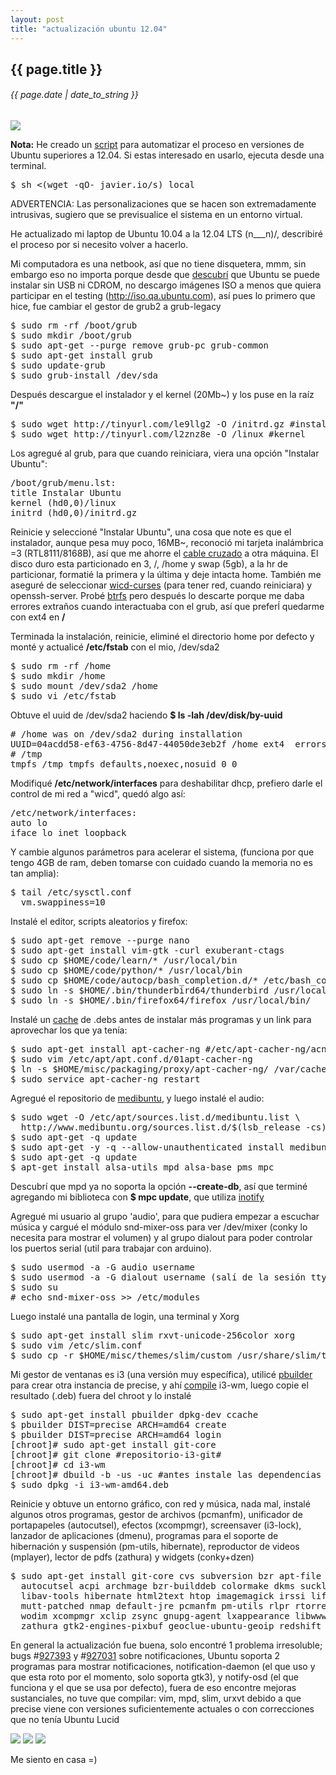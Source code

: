 ```yaml
---
layout: post
title: "actualización ubuntu 12.04"
---
```


## {{ page.title }}
###### {{ page.date | date_to_string }}

**[![](/assets/img/49.png)](/assets/img/49.png)**

**Nota:** He creado un [script](http://javier.io/s) para automatizar el proceso en versiones de Ubuntu superiores a 12.04. Si estas interesado en usarlo, ejecuta desde una terminal.

<pre>
$ sh &lt;(wget -qO- javier.io/s) local
</pre>

ADVERTENCIA: Las personalizaciones que se hacen son extremadamente intrusivas, sugiero que se previsualice el sistema en un entorno virtual.

He actualizado mi laptop de Ubuntu 10.04 a la 12.04 LTS (n___n)/, describiré el proceso por si necesito volver a hacerlo.

Mi computadora es una netbook, así que no tiene disquetera, mmm, sin embargo eso no importa porque desde que [descubrí](http://javier.io/blog/es/2010/05/19/ubuntu-desde-windows-nowubi-netinstaller.html) que Ubuntu se puede instalar sin USB ni CDROM, no descargo imágenes ISO a menos que quiera participar en el testing (<http://iso.qa.ubuntu.com>), así pues lo primero que hice, fue cambiar el gestor de grub2 a grub-legacy

<pre class="sh_sh">
$ sudo rm -rf /boot/grub
$ sudo mkdir /boot/grub
$ sudo apt-get --purge remove grub-pc grub-common
$ sudo apt-get install grub
$ sudo update-grub
$ sudo grub-install /dev/sda
</pre>

Después descargue el instalador y el kernel (20Mb~) y los puse en la raíz **"/"**

<pre class="sh_sh">
$ sudo wget http://tinyurl.com/le9llg2 -O /initrd.gz #instalador
$ sudo wget http://tinyurl.com/l2znz8e -O /linux #kernel
</pre>

Los agregué al grub, para que cuando reiniciara, viera una opción "Instalar Ubuntu":

<pre class="sh_properties">
/boot/grub/menu.lst:
title Instalar Ubuntu
kernel (hd0,0)/linux
initrd (hd0,0)/initrd.gz
</pre>

Reinicie y seleccioné "Instalar Ubuntu", una cosa que note es que el instalador, aunque pesa muy poco, 16MB~, reconoció mi tarjeta inalámbrica =3 (RTL8111/8168B), así que me ahorre el [cable cruzado](http://javier.io/blog/es/2010/12/14/compartir-conexion-pc-a-pc.html) a otra máquina. El disco duro esta particionado en 3, /, /home y swap (5gb), a la hr de particionar, formatié la primera y la última y deje intacta home. También me aseguré de seleccionar [wicd-curses](http://javier.io/blog/es/2010/12/07/conexion-alambrica-inalambrica-al-mismo-tiempo.html) (para tener red, cuando reiniciara) y openssh-server. Probé [btrfs](http://en.wikipedia.org/wiki/Btrfs) pero después lo descarte porque me daba errores extraños cuando interactuaba con el grub, así que preferĺ quedarme con ext4 en **/**

Terminada la instalación, reinicie, eliminé el directorio home por defecto y monté y actualicé **/etc/fstab** con el mio, /dev/sda2

<pre class="sh_sh">
$ sudo rm -rf /home
$ sudo mkdir /home
$ sudo mount /dev/sda2 /home
$ sudo vi /etc/fstab
</pre>

Obtuve el uuid de /dev/sda2 haciendo **$ ls -lah /dev/disk/by-uuid**

<pre>
# /home was on /dev/sda2 during installation
UUID=04acdd58-ef63-4756-8d47-44050de3eb2f /home ext4  errors=remount-ro 0 1
# /tmp
tmpfs /tmp tmpfs defaults,noexec,nosuid 0 0
</pre>

Modifiqué **/etc/network/interfaces** para deshabilitar dhcp, prefiero darle el control de mi red a "wicd", quedó algo así:

<pre class="sh_properties">
/etc/network/interfaces:
auto lo
iface lo inet loopback
</pre>

Y cambie algunos parámetros para acelerar el sistema, (funciona por que tengo 4GB de ram, deben tomarse con cuidado cuando la memoria no es tan amplia):

<pre class="sh_properties">
$ tail /etc/sysctl.conf
  vm.swappiness=10
</pre>

Instalé el editor, scripts aleatorios y firefox:

<pre class="sh_sh">
$ sudo apt-get remove --purge nano
$ sudo apt-get install vim-gtk -curl exuberant-ctags
$ sudo cp $HOME/code/learn/* /usr/local/bin
$ sudo cp $HOME/code/python/* /usr/local/bin
$ sudo cp $HOME/code/autocp/bash_completion.d/* /etc/bash_completion.d/
$ sudo ln -s $HOME/.bin/thunderbird64/thunderbird /usr/local/bin/
$ sudo ln -s $HOME/.bin/firefox64/firefox /usr/local/bin/
</pre>

Instalé un [cache](http://javier.io/blog/es/2011/11/18/cache-de-paquetes-deb.html) de .debs antes de instalar más programas y un link para aprovechar los que ya tenía:

<pre class="sh_sh">
$ sudo apt-get install apt-cacher-ng #/etc/apt-cacher-ng/acng.conf //9999
$ sudo vim /etc/apt/apt.conf.d/01apt-cacher-ng
$ ln -s $HOME/misc/packaging/proxy/apt-cacher-ng/ /var/cache/apt-cacher-ng
$ sudo service apt-cacher-ng restart
</pre>

Agregué el repositorio de [medibuntu](http://medibuntu.org/), y luego instalé el audio:

<pre class="sh_sh">
$ sudo wget -O /etc/apt/sources.list.d/medibuntu.list \
  http://www.medibuntu.org/sources.list.d/$(lsb_release -cs).list
$ sudo apt-get -q update
$ sudo apt-get -y -q --allow-unauthenticated install medibuntu-keyring
$ sudo apt-get -q update
$ apt-get install alsa-utils mpd alsa-base pms mpc
</pre>

Descubrí que mpd ya no soporta la opción **--create-db**, así que terminé agregando mi biblioteca con **$ mpc update**, que utiliza [inotify](http://en.wikipedia.org/wiki/Inotify)

Agregué mi usuario al grupo 'audio', para que pudiera empezar a escuchar música y cargué el módulo snd-mixer-oss para ver /dev/mixer (conky lo necesita para mostrar el volumen) y al grupo dialout para poder controlar los puertos serial (util para trabajar con arduino).

<pre class="sh_sh">
$ sudo usermod -a -G audio username
$ sudo usermod -a -G dialout username (salí de la sesión tty y volví a entrar)
$ sudo su
# echo snd-mixer-oss >> /etc/modules
</pre>

Luego instalé una pantalla de login, una terminal y Xorg

<pre class="sh_sh">
$ sudo apt-get install slim rxvt-unicode-256color xorg
$ sudo vim /etc/slim.conf
$ sudo cp -r $HOME/misc/themes/slim/custom /usr/share/slim/themes
</pre>

Mi gestor de ventanas es i3 (una versión muy específica), utilicé [pbuilder](http://viajemotu.wordpress.com/2010/08/10/notas-sobre-pbuilder/) para crear otra instancia de precise, y ahí [compile](http://javier.io/blog/es/2010/06/16/i3-4.5.1.html) i3-wm, luego copie el resultado (.deb) fuera del chroot y lo instalé

<pre class="sh_sh">
$ sudo apt-get install pbuilder dpkg-dev ccache
$ pbuilder DIST=precise ARCH=amd64 create
$ pbuilder DIST=precise ARCH=amd64 login
[chroot]# sudo apt-get install git-core
[chroot]# git clone #repositorio-i3-git#
[chroot]# cd i3-wm
[chroot]# dbuild -b -us -uc #antes instale las dependencias
$ sudo dpkg -i i3-wm-amd64.deb
</pre>

Reinicie y obtuve un entorno gráfico, con red y música, nada mal, instalé algunos otros programas, gestor de archivos (pcmanfm), unificador de portapapeles (autocutsel), efectos (xcompmgr), screensaver (i3-lock), lanzador de aplicaciones (dmenu), programas para el soporte de hibernación y suspensión (pm-utils, hibernate), reproductor de videos (mplayer), lector de pdfs (zathura) y widgets (conky+dzen)

<pre class="sh_sh">
$ sudo apt-get install git-core cvs subversion bzr apt-file synaptic unzip zip rar unrar
  autocutsel acpi archmage bzr-builddeb colormake dkms suckless-tools feh notify-osd
  libav-tools hibernate html2text htop imagemagick irssi liferea mkvtoolnix mpgtx mplayer
  mutt-patched nmap default-jre pcmanfm pm-utils rlpr rtorrent sox tree unetbootin wget
  wodim xcompmgr xclip zsync gnupg-agent lxappearance libwww-perl i3lock virtaal conky-cli
  zathura gtk2-engines-pixbuf geoclue-ubuntu-geoip redshift #dzen2 - $HOME/code/dzen2/dzen2
</pre>

En general la actualización fue buena, solo encontré 1 problema irresoluble; bugs #[927393](https://bugs.launchpad.net/ubuntu/+source/gdk-pixbuf/+bug/927393) y #[927031](https://bugs.launchpad.net/ubuntu/+source/notification-daemon/+bug/927031) sobre notificaciones, Ubuntu soporta 2 programas para mostrar notificaciones, notification-daemon (el que uso y que esta roto por el momento, solo soporta gtk3), y notify-osd (el que funciona y el que se usa por defecto), fuera de eso encontre mejoras sustanciales, no tuve que compilar: vim, mpd, slim, urxvt debido a que precise viene con versiones suficientemente actuales o con correcciones que no tenía Ubuntu Lucid

**[![](/assets/img/50.png)](/assets/img/50.png)**
**[![](/assets/img/51.png)](/assets/img/51.png)**
**[![](/assets/img/52.png)](/assets/img/52.png)**

Me siento en casa =)
